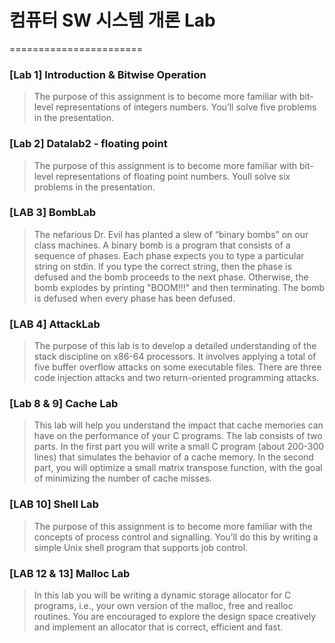 # 컴퓨터 SW 시스템 개론 Lab
=======================


### [Lab 1] Introduction & Bitwise Operation
> The purpose of this assignment is to become more familiar with bit-level representations of integers
numbers. You’ll solve five problems in the presentation.


### [Lab 2] Datalab2 - floating point
> The purpose of this assignment is to become more familiar with bit-level representations of floating
point numbers. Youll solve six problems in the presentation.


### [LAB 3] BombLab
> The nefarious Dr. Evil has planted a slew of “binary bombs” on our class machines. A binary bomb is a
program that consists of a sequence of phases. Each phase expects you to type a particular string on stdin.
If you type the correct string, then the phase is defused and the bomb proceeds to the next phase. Otherwise,
the bomb explodes by printing "BOOM!!!" and then terminating. The bomb is defused when every phase
has been defused.

### [LAB 4] AttackLab
> The purpose of this lab is to develop a detailed understanding of the stack discipline on x86-64 processors. It involves applying a
total of five buffer overflow attacks on some executable files. There are three code injection attacks and two return-oriented
programming attacks.

### [Lab 8 & 9] Cache Lab
> This lab will help you understand the impact that cache memories can have on the performance of your C
programs. The lab consists of two parts. In the first part you will write a small C program (about 200-300 lines) that
simulates the behavior of a cache memory. In the second part, you will optimize a small matrix transpose
function, with the goal of minimizing the number of cache misses.

### [LAB 10] Shell Lab
> The purpose of this assignment is to become more familiar with the concepts of process control and signalling. You’ll do this by writing a simple Unix shell program that supports job control.

### [LAB 12 & 13] Malloc Lab
> In this lab you will be writing a dynamic storage allocator for C programs, i.e., your own version of the
malloc, free and realloc routines. You are encouraged to explore the design space creatively and implement an allocator that is correct, efficient and fast.
